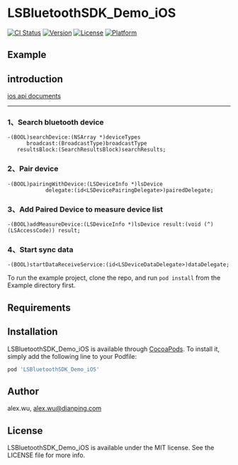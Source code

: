 # LSBluetoothSDK_Demo_iOS

[![CI Status](https://img.shields.io/travis/alex.wu/LSBluetoothSDK_Demo_iOS.svg?style=flat)](https://travis-ci.org/alex.wu/LSBluetoothSDK_Demo_iOS)
[![Version](https://img.shields.io/cocoapods/v/LSBluetoothSDK_Demo_iOS.svg?style=flat)](https://cocoapods.org/pods/LSBluetoothSDK_Demo_iOS)
[![License](https://img.shields.io/cocoapods/l/LSBluetoothSDK_Demo_iOS.svg?style=flat)](https://cocoapods.org/pods/LSBluetoothSDK_Demo_iOS)
[![Platform](https://img.shields.io/cocoapods/p/LSBluetoothSDK_Demo_iOS.svg?style=flat)](https://cocoapods.org/pods/LSBluetoothSDK_Demo_iOS)

## Example


## introduction

[ios api documents](iOS-SDK.zip  "ios api documents")

------
### 1、Search bluetooth device

    -(BOOL)searchDevice:(NSArray *)deviceTypes
          broadcast:(BroadcastType)broadcastType
       resultsBlock:(SearchResultsBlock)searchResults;

### 2、Pair device

    -(BOOL)pairingWithDevice:(LSDeviceInfo *)lsDevice
                delegate:(id<LSDevicePairingDelegate>)pairedDelegate;

### 3、Add Paired Device to measure device list

    -(BOOL)addMeasureDevice:(LSDeviceInfo *)lsDevice result:(void (^)(LSAccessCode)) result;
### 4、Start sync data

    -(BOOL)startDataReceiveService:(id<LSDeviceDataDelegate>)dataDelegate;


To run the example project, clone the repo, and run `pod install` from the Example directory first.

## Requirements

## Installation

LSBluetoothSDK_Demo_iOS is available through [CocoaPods](https://cocoapods.org). To install
it, simply add the following line to your Podfile:

```ruby
pod 'LSBluetoothSDK_Demo_iOS'
```

## Author

alex.wu, alex.wu@dianping.com

## License

LSBluetoothSDK_Demo_iOS is available under the MIT license. See the LICENSE file for more info.
